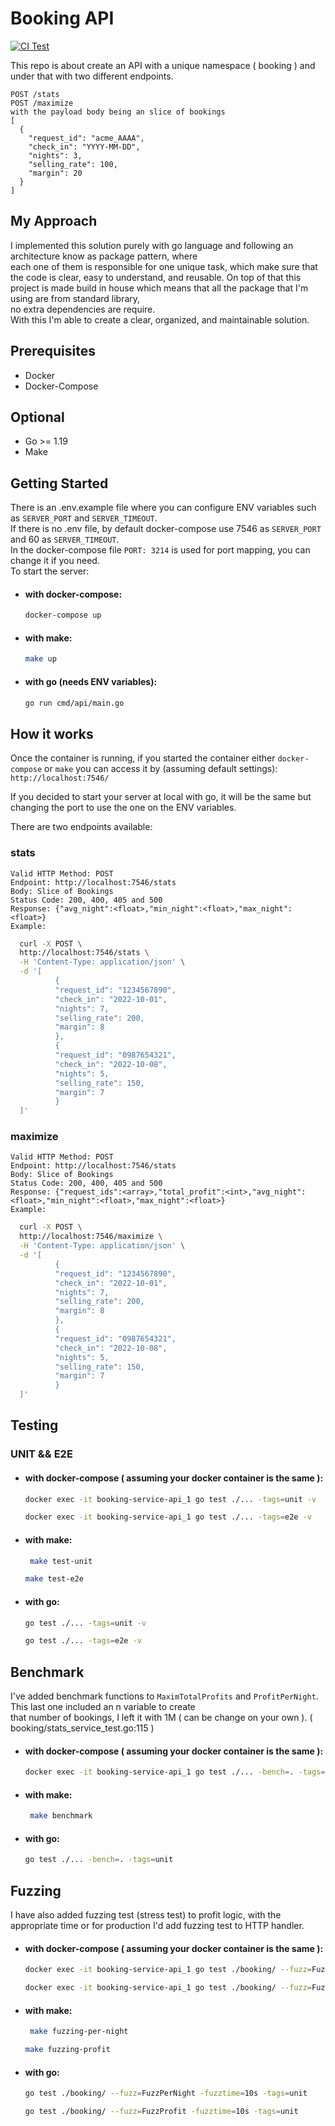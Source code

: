 # Booking API
[![CI Test](https://github.com/xSolrac87/booking/actions/workflows/test.yml/badge.svg)](https://github.com/xSolrac87/booking/actions/workflows/test.yml)

This repo is about create an API with a unique namespace ( booking ) and under that with two different endpoints.  
````
POST /stats
POST /maximize
with the payload body being an slice of bookings
[
  {
    "request_id": "acme_AAAA",
    "check_in": "YYYY-MM-DD",
    "nights": 3,
    "selling_rate": 100,
    "margin": 20
  }
]
````

## My Approach
I implemented this solution purely with go language and following an architecture know as package pattern, where  
each one of them is responsible for one unique task, which make sure that the code is clear, easy to understand, and reusable. 
On top of that this project is made build in house which means that all the package that I'm using are from standard library,   
no extra dependencies are require.  
With this I'm able to create a clear, organized, and maintainable solution.

## Prerequisites
- Docker
- Docker-Compose

## Optional
- Go >= 1.19
- Make

## Getting Started
There is an .env.example file where you can configure ENV variables such as `SERVER_PORT` and `SERVER_TIMEOUT`.  
If there is no .env file, by default docker-compose use 7546 as `SERVER_PORT` and 60 as `SERVER_TIMEOUT`.  
In the docker-compose file `PORT: 3214` is used for port mapping, you can change it if you need.  
To start the server:
   - #### with docker-compose:
        ```bash
        docker-compose up
        ```
   - #### with make:
      ```bash
      make up
        ```
   - #### with go (needs ENV variables):
     ```bash
     go run cmd/api/main.go
     ```

## How it works
Once the container is running, if you started the container either `docker-compose` or `make` you can access it by (assuming default settings):  
``http://localhost:7546/``  

If you decided to start your server at local with go, it will be the same but changing the port to use the one on the ENV variables.

There are two endpoints available:
### stats
    Valid HTTP Method: POST
    Endpoint: http://localhost:7546/stats
    Body: Slice of Bookings
    Status Code: 200, 400, 405 and 500
    Response: {"avg_night":<float>,"min_night":<float>,"max_night":<float>}
    Example:
  ```bash
    curl -X POST \
    http://localhost:7546/stats \
    -H 'Content-Type: application/json' \
    -d '[
            {
            "request_id": "1234567890",
            "check_in": "2022-10-01",
            "nights": 7,
            "selling_rate": 200,
            "margin": 8
            },
            {
            "request_id": "0987654321",
            "check_in": "2022-10-08",
            "nights": 5,
            "selling_rate": 150,
            "margin": 7
            }
    ]'
  ```
### maximize
    Valid HTTP Method: POST
    Endpoint: http://localhost:7546/stats
    Body: Slice of Bookings
    Status Code: 200, 400, 405 and 500
    Response: {"request_ids":<array>,"total_profit":<int>,"avg_night":<float>,"min_night":<float>,"max_night":<float>}
    Example:
  ```bash
    curl -X POST \
    http://localhost:7546/maximize \
    -H 'Content-Type: application/json' \
    -d '[
            {
            "request_id": "1234567890",
            "check_in": "2022-10-01",
            "nights": 7,
            "selling_rate": 200,
            "margin": 8
            },
            {
            "request_id": "0987654321",
            "check_in": "2022-10-08",
            "nights": 5,
            "selling_rate": 150,
            "margin": 7
            }
    ]'
  ```

## Testing
### UNIT && E2E
- #### with docker-compose ( assuming your docker container is the same ):
     ```bash
     docker exec -it booking-service-api_1 go test ./... -tags=unit -v
     ```
    ```bash
    docker exec -it booking-service-api_1 go test ./... -tags=e2e -v
     ```
- #### with make:
   ```bash
    make test-unit
   ```
     ```bash
    make test-e2e
   ```
- #### with go:
  ```bash
  go test ./... -tags=unit -v
  ```
    ```bash
  go test ./... -tags=e2e -v
  ```

## Benchmark
I've added benchmark functions to `MaximTotalProfits` and `ProfitPerNight`. This last one included an n variable to create  
that number of bookings, I left it with 1M ( can be change on your own ). ( booking/stats_service_test.go:115 )
- #### with docker-compose ( assuming your docker container is the same ):
     ```bash
     docker exec -it booking-service-api_1 go test ./... -bench=. -tags=unit
     ```
- #### with make:
   ```bash
    make benchmark
   ```
- #### with go:
  ```bash
  go test ./... -bench=. -tags=unit
  ```

## Fuzzing
I have also added fuzzing test (stress test) to profit logic, with the appropriate time or for production I'd add fuzzing test to HTTP handler.
- #### with docker-compose ( assuming your docker container is the same ):
     ```bash
     docker exec -it booking-service-api_1 go test ./booking/ --fuzz=FuzzPerNight -fuzztime=10s -tags=unit
     ```
    ```bash
    docker exec -it booking-service-api_1 go test ./booking/ --fuzz=FuzzProfit -fuzztime=10s -tags=unit
     ```
- #### with make:
   ```bash
    make fuzzing-per-night
   ```
     ```bash
    make fuzzing-profit
   ```
- #### with go:
  ```bash
  go test ./booking/ --fuzz=FuzzPerNight -fuzztime=10s -tags=unit
  ```
    ```bash
  go test ./booking/ --fuzz=FuzzProfit -fuzztime=10s -tags=unit
  ```

